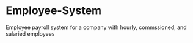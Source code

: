 # Employee-System
Employee payroll system for a company with hourly, commssioned, and salaried employees
